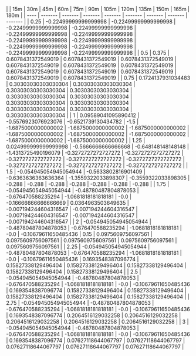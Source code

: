 | | 15m | 30m | 45m | 60m | 75m | 90m | 105m | 120m | 135m | 150m | 165m | 180m | 
| ---- | ------- | ------- | ------- | ------- | ------- | ------- | ------- | ------- |
| 0.25 | -0.22499999999999998 | -0.22499999999999998 | -0.22499999999999998 | -0.22499999999999998 | -0.22499999999999998 | -0.22499999999999998 | -0.22499999999999998 | -0.22499999999999998 | -0.22499999999999998 | -0.22499999999999998 | -0.22499999999999998 | -0.22499999999999998 | 
| 0.5 | 0.375 | 0.6078431372549019 | 0.6078431372549019 | 0.6078431372549019 | 0.6078431372549019 | 0.6078431372549019 | 0.6078431372549019 | 0.6078431372549019 | 0.6078431372549019 | 0.6078431372549019 | 0.6078431372549019 | 0.6078431372549019 | 
| 0.75 | 0.1724137931034483 | 0.30303030303030304 | 0.30303030303030304 | 0.30303030303030304 | 0.30303030303030304 | 0.30303030303030304 | 0.30303030303030304 | 0.30303030303030304 | 0.30303030303030304 | 0.30303030303030304 | 0.30303030303030304 | 0.30303030303030304 | 
| 1 | 0.09589041095890412 | -0.5576923076923076 | -0.6521739130434782 | -1.5 | -1.6875000000000002 | -1.6875000000000002 | -1.6875000000000002 | -1.6875000000000002 | -1.6875000000000002 | -1.6875000000000002 | -1.6875000000000002 | -1.6875000000000002 | 
| 1.25 | 0.024999999999999998 | -0.5666666666666668 | -0.648148148148148 | -1.4313725490196079 | -0.3272727272727272 | -0.3272727272727272 | -0.3272727272727272 | -0.3272727272727272 | -0.3272727272727272 | -0.3272727272727272 | -0.3272727272727272 | -0.3272727272727272 | 
| 1.5 | -0.054945054945054944 | -0.5633802816901409 | -0.6363636363636364 | -1.3559322033898307 | -0.3559322033898305 | -0.288 | -0.288 | -0.288 | -0.288 | -0.288 | -0.288 | -0.288 | 
| 1.75 | -0.054945054945054944 | -0.48780487804878053 | -0.676470588235294 | -1.0681818181818181 | -0.0 | -0.16666666666666669 | 0.0364963503649635 | -0.007194244604316547 | -0.007194244604316547 | -0.007194244604316547 | -0.007194244604316547 | -0.007194244604316547 | 
| 2 | -0.054945054945054944 | -0.48780487804878053 | -0.676470588235294 | -1.0681818181818181 | -0.0 | -0.10679611650485436 | 0.15 | 0.0975609756097561 | 0.0975609756097561 | 0.0975609756097561 | 0.0975609756097561 | 0.0975609756097561 | 
| 2.25 | -0.054945054945054944 | -0.48780487804878053 | -0.676470588235294 | -1.0681818181818181 | -0.0 | -0.10679611650485436 | 0.1693548387096774 | 0.15827338129496404 | 0.15827338129496404 | 0.15827338129496404 | 0.15827338129496404 | 0.15827338129496404 | 
| 2.5 | -0.054945054945054944 | -0.48780487804878053 | -0.676470588235294 | -1.0681818181818181 | -0.0 | -0.10679611650485436 | 0.1693548387096774 | 0.15827338129496404 | 0.15827338129496404 | 0.15827338129496404 | 0.15827338129496404 | 0.15827338129496404 | 
| 2.75 | -0.054945054945054944 | -0.48780487804878053 | -0.676470588235294 | -1.0681818181818181 | -0.0 | -0.10679611650485436 | 0.1693548387096774 | 0.2064516129032258 | 0.2064516129032258 | 0.2064516129032258 | 0.2064516129032258 | 0.2064516129032258 | 
| 3 | -0.054945054945054944 | -0.48780487804878053 | -0.676470588235294 | -1.0681818181818181 | -0.0 | -0.10679611650485436 | 0.1693548387096774 | 0.07627118644067797 | 0.07627118644067797 | 0.07627118644067797 | 0.07627118644067797 | 0.07627118644067797 | 
